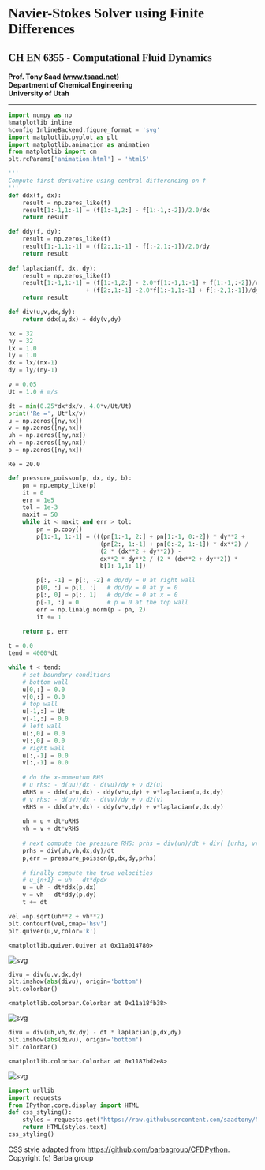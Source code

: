 # Navier-Stokes Solver using Finite Differences
## CH EN 6355 - Computational Fluid Dynamics
**Prof. Tony Saad (<a>www.tsaad.net</a>) <br/>Department of Chemical Engineering <br/>University of Utah**
<hr/>


```python
import numpy as np
%matplotlib inline
%config InlineBackend.figure_format = 'svg'
import matplotlib.pyplot as plt
import matplotlib.animation as animation
from matplotlib import cm
plt.rcParams['animation.html'] = 'html5'
```


```python
'''
Compute first derivative using central differencing on f
'''
def ddx(f, dx):
    result = np.zeros_like(f)
    result[1:-1,1:-1] = (f[1:-1,2:] - f[1:-1,:-2])/2.0/dx
    return result

def ddy(f, dy):
    result = np.zeros_like(f)
    result[1:-1,1:-1] = (f[2:,1:-1] - f[:-2,1:-1])/2.0/dy
    return result
    
def laplacian(f, dx, dy):
    result = np.zeros_like(f)
    result[1:-1,1:-1] = (f[1:-1,2:] - 2.0*f[1:-1,1:-1] + f[1:-1,:-2])/dx/dx \
                      + (f[2:,1:-1] -2.0*f[1:-1,1:-1] + f[:-2,1:-1])/dy/dy
    return result

def div(u,v,dx,dy):
    return ddx(u,dx) + ddy(v,dy)
```


```python
nx = 32
ny = 32
lx = 1.0
ly = 1.0
dx = lx/(nx-1)
dy = ly/(ny-1)

ν = 0.05
Ut = 1.0 # m/s

dt = min(0.25*dx*dx/ν, 4.0*ν/Ut/Ut)
print('Re =', Ut*lx/ν)
u = np.zeros([ny,nx])
v = np.zeros([ny,nx])
uh = np.zeros([ny,nx])
vh = np.zeros([ny,nx])
p = np.zeros([ny,nx])
```

    Re = 20.0



```python
def pressure_poisson(p, dx, dy, b):
    pn = np.empty_like(p)
    it = 0
    err = 1e5
    tol = 1e-3
    maxit = 50
    while it < maxit and err > tol:
        pn = p.copy()
        p[1:-1, 1:-1] = (((pn[1:-1, 2:] + pn[1:-1, 0:-2]) * dy**2 + 
                          (pn[2:, 1:-1] + pn[0:-2, 1:-1]) * dx**2) /
                          (2 * (dx**2 + dy**2)) -
                          dx**2 * dy**2 / (2 * (dx**2 + dy**2)) * 
                          b[1:-1,1:-1])

        p[:, -1] = p[:, -2] # dp/dy = 0 at right wall
        p[0, :] = p[1, :]   # dp/dy = 0 at y = 0
        p[:, 0] = p[:, 1]   # dp/dx = 0 at x = 0
        p[-1, :] = 0        # p = 0 at the top wall
        err = np.linalg.norm(p - pn, 2)
        it += 1
        
    return p, err
```


```python
t = 0.0
tend = 4000*dt

while t < tend:
    # set boundary conditions
    # bottom wall
    u[0,:] = 0.0 
    v[0,:] = 0.0     
    # top wall    
    u[-1,:] = Ut
    v[-1,:] = 0.0
    # left wall
    u[:,0] = 0.0
    v[:,0] = 0.0
    # right wall
    u[:,-1] = 0.0
    v[:,-1] = 0.0
        
    # do the x-momentum RHS
    # u rhs: - d(uu)/dx - d(vu)/dy + ν d2(u)
    uRHS = - ddx(u*u,dx) - ddy(v*u,dy) + ν*laplacian(u,dx,dy)
    # v rhs: - d(uv)/dx - d(vv)/dy + ν d2(v)
    vRHS = - ddx(u*v,dx) - ddy(v*v,dy) + ν*laplacian(v,dx,dy)
    
    uh = u + dt*uRHS
    vh = v + dt*vRHS
    
    # next compute the pressure RHS: prhs = div(un)/dt + div( [urhs, vrhs])
    prhs = div(uh,vh,dx,dy)/dt
    p,err = pressure_poisson(p,dx,dy,prhs)
    
    # finally compute the true velocities
    # u_{n+1} = uh - dt*dpdx
    u = uh - dt*ddx(p,dx)
    v = vh - dt*ddy(p,dy)
    t += dt
```


```python
vel =np.sqrt(uh**2 + vh**2)
plt.contourf(vel,cmap='hsv')
plt.quiver(u,v,color='k')   
```




    <matplotlib.quiver.Quiver at 0x11a014780>




    
![svg](output_6_1.svg)
    



```python
divu = div(u,v,dx,dy)
plt.imshow(abs(divu), origin='bottom')
plt.colorbar()
```




    <matplotlib.colorbar.Colorbar at 0x11a18fb38>




    
![svg](output_7_1.svg)
    



```python
divu = div(uh,vh,dx,dy) - dt * laplacian(p,dx,dy)
plt.imshow(abs(divu), origin='bottom')
plt.colorbar()
```




    <matplotlib.colorbar.Colorbar at 0x1187bd2e8>




    
![svg](output_8_1.svg)
    



```python
import urllib
import requests
from IPython.core.display import HTML
def css_styling():
    styles = requests.get("https://raw.githubusercontent.com/saadtony/NumericalMethods/master/styles/custom.css")
    return HTML(styles.text)
css_styling()


```




CSS style adapted from https://github.com/barbagroup/CFDPython. Copyright (c) Barba group
<link href='http://fonts.googleapis.com/css?family=Merriweather' rel='stylesheet' type='text/css'>
<link href='http://fonts.googleapis.com/css?family=Bitter' rel='stylesheet' type='text/css'>
<link href='http://fonts.googleapis.com/css?family=Oxygen' rel='stylesheet' type='text/css'>
<link href='http://fonts.googleapis.com/css?family=Lora' rel='stylesheet' type='text/css'>
<link href='http://fonts.googleapis.com/css?family=Fenix' rel='stylesheet' type='text/css'>
<link href='http://fonts.googleapis.com/css?family=Alegreya+Sans:100,300,400,500,700,800,900,100italic,300italic,400italic,500italic,700italic,800italic,900italic' rel='stylesheet' type='text/css'>
<link href='http://fonts.googleapis.com/css?family=Source+Code+Pro:300,400' rel='stylesheet' type='text/css'>

<style>
    @font-face {
        font-family: "Computer Modern";
        src: url('http://mirrors.ctan.org/fonts/cm-unicode/fonts/otf/cmunss.otf');
    }

    /*div.cell{
        width:800px;
        margin-left:16% !important;
        margin-right:auto;
    } */

    /* set the font size in tables */
    tr, td, th{
        font-size:110%;
    }

    /* spec for headers */
    h1 {
        font-family: 'Bitter', serif;
    }

    h2 {
        font-family: 'Fenix', serif;
    }

    h3{
        font-family: 'Fenix', serif;
        margin-top:12px;
        margin-bottom: 3px;
    }

    h4{
        font-family: 'Fenix', serif;
    }

    h5 {
        font-family: 'Alegreya Sans', sans-serif;
    }

    div.text_cell_render{
        font-family: 'Merriweather','Alegreya Sans','Lora', 'Oxygen', "Helvetica Neue", Arial, Helvetica, Geneva, sans-serif;
        line-height: 160%;
        font-size: 130%;
    }

    .CodeMirror{
        font-family: "Source Code Pro";
        font-size: 100%;
    }

    .text_cell_render h1 {
        font-weight: 200;
        font-size: 32pt;
        line-height: 120%;
        color:#CD2305;
        margin-bottom: 0.5em;
        margin-top: 0.5em;
        display: block;
    }

    .text_cell_render h2 {
        font-size: 26pt;
        text-align: center;
    }

    .text_cell_render h3 {
        font-size: 20pt;
    }

    .text_cell_render h4 {
        font-size: 18pt;
    }

    .text_cell_render h5 {
        font-weight: 300;
        font-size: 16pt;
        color: #CD2305;
        font-style: italic;
        margin-bottom: .5em;
        margin-top: 0.5em;
        display: block;
    }

    .warning{
        color: rgb( 240, 20, 20 )
    }  

/*  div#notebook {background-color: #1e1e1e; border-top: none;}
    div#notebook-container {background-color: rgb(180, 180, 180);}
 */

</style>

<script>
    MathJax.Hub.Config({
                TeX: {
                    extensions: ["AMSmath.js"]
                },
                tex2jax: {
                    inlineMath: [ ['$','$'], ["\\(","\\)"] ],
                    displayMath: [ ['$$','$$'], ["\\[","\\]"] ]
                },
                displayAlign: 'center', // Change this to 'center' to center equations.
                "HTML-CSS": {
                    availableFonts: ["TeX"],
                    scale: 100,
                    styles: {'.MathJax_Display': {"margin": 4}}
                }
        });
</script>



